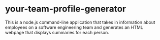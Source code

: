 # your-team-profile-generator
This is a node.js command-line application that takes in information about employees on a software engineering team and generates an HTML webpage that displays summaries for each person.
